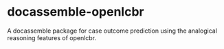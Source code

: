 # docassemble-openlcbr
A docassemble package for case outcome prediction using the analogical reasoning features of openlcbr.
